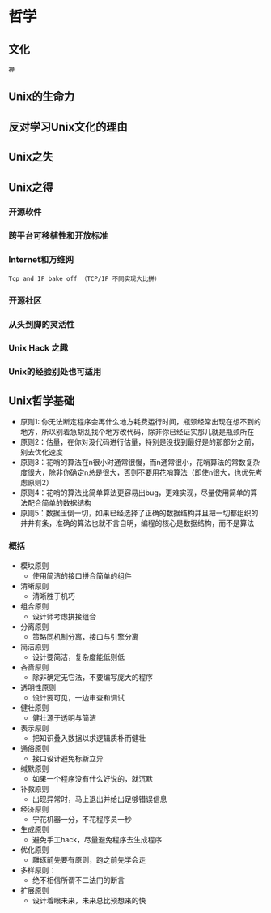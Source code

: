 # 哲学
## 文化
    禅
## Unix的生命力
## 反对学习Unix文化的理由
## Unix之失
## Unix之得
### 开源软件
### 跨平台可移植性和开放标准
### Internet和万维网
    Tcp and IP bake off （TCP/IP 不同实现大比拼）
### 开源社区
### 从头到脚的灵活性
### Unix Hack 之趣
### Unix的经验别处也可适用

## Unix哲学基础
- 原则1: 你无法断定程序会再什么地方耗费运行时间，瓶颈经常出现在想不到的地方，所以别着急胡乱找个地方改代码，除非你已经证实那儿就是瓶颈所在
- 原则2：估量，在你对没代码进行估量，特别是没找到最好是的那部分之前，别去优化速度
- 原则3：花哨的算法在n很小时通常很慢，而n通常很小，花哨算法的常数复杂度很大，除非你确定n总是很大，否则不要用花哨算法（即使n很大，也优先考虑原则2）
- 原则4：花哨的算法比简单算法更容易出bug，更难实现，尽量使用简单的算法配合简单的数据结构
- 原则5：数据压倒一切，如果已经选择了正确的数据结构并且把一切都组织的井井有条，准确的算法也就不言自明，编程的核心是数据结构，而不是算法
### 概括
- 模块原则
    - 使用简洁的接口拼合简单的组件
- 清晰原则
    - 清晰胜于机巧
- 组合原则
    - 设计师考虑拼接组合
- 分离原则
    - 策略同机制分离，接口与引擎分离
- 简洁原则
    - 设计要简洁，复杂度能低则低
- 吝啬原则
    - 除非确定无它法，不要编写庞大的程序
- 透明性原则
    - 设计要可见，一边审查和调试
- 健壮原则
    - 健壮源于透明与简洁
- 表示原则
    - 把知识叠入数据以求逻辑质朴而健壮
- 通俗原则
    - 接口设计避免标新立异
- 缄默原则
    - 如果一个程序没有什么好说的，就沉默
- 补救原则
    - 出现异常时，马上退出并给出足够错误信息
- 经济原则
    - 宁花机器一分，不花程序员一秒
- 生成原则
    - 避免手工hack，尽量避免程序去生成程序
- 优化原则
    - 雕琢前先要有原则，跑之前先学会走
- 多样原则：
    - 绝不相信所谓不二法门的断言
- 扩展原则
    - 设计着眼未来，未来总比预想来的快

    

    